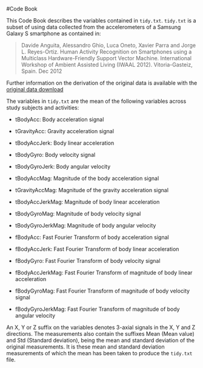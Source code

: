 #Code Book

This Code Book describes the variables contained in `tidy.txt`. `tidy.txt` is a subset of using data collected from the accelerometers of a Samsung Galaxy S smartphone as contained in:

>Davide Anguita, Alessandro Ghio, Luca Oneto, Xavier Parra and Jorge L. Reyes-Ortiz. Human Activity Recognition on Smartphones using a Multiclass Hardware-Friendly Support Vector Machine. International Workshop of Ambient Assisted Living (IWAAL 2012). Vitoria-Gasteiz, Spain. Dec 2012

Further information on the derivation of the original data is available with the [original data download](https://d396qusza40orc.cloudfront.net/getdata%2Fprojectfiles%2FUCI%20HAR%20Dataset.zip)

The variables in `tidy.txt` are the mean of the following variables across study subjects and activities:

* tBodyAcc: Body acceleration signal

* tGravityAcc: Gravity acceleration signal

* tBodyAccJerk: Body linear acceleration

* tBodyGyro: Body velocity signal

* tBodyGyroJerk: Body angular velocity

* tBodyAccMag: Magnitude of the body acceleration signal

* tGravityAccMag: Magnitude of the gravity acceleration signal

* tBodyAccJerkMag: Magnitude of body linear acceleration

* tBodyGyroMag: Magnitude of body velocity signal

* tBodyGyroJerkMag: Magnitude of body angular velocity

* fBodyAcc: Fast Fourier Transform of body acceleration signal

* fBodyAccJerk: Fast Fourier Transform of body linear acceleration

* fBodyGyro: Fast Fourier Transform of body velocity signal

* fBodyAccJerkMag: Fast Fourier Transform of magnitude of body linear acceleration

* fBodyGyroMag: Fast Fourier Transform of magnitude of body velocity signal

* fBodyGyroJerkMag: Fast Fourier Transform of magnitude of body angular velocity

An X, Y or Z suffix on the variables denotes 3-axial signals in the X, Y and Z directions. The measurements also contain the suffixes Mean (Mean value) and Std (Standard deviation), being the mean and standard deviation of the original measurements. It is these mean and standard deviation measurements of which the mean has been taken to produce the `tidy.txt` file.
